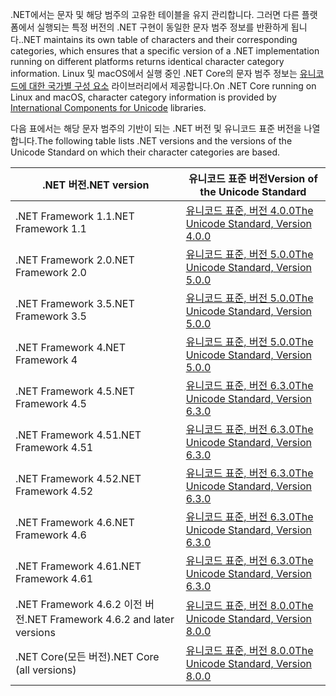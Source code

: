  <span data-ttu-id="a0d1d-101">.NET에서는 문자 및 해당 범주의 고유한 테이블을 유지 관리합니다. 그러면 다른 플랫폼에서 실행되는 특정 버전의 .NET 구현이 동일한 문자 범주 정보를 반환하게 됩니다.</span><span class="sxs-lookup"><span data-stu-id="a0d1d-101">.NET maintains its own table of characters and their corresponding categories, which ensures that a specific version of a .NET implementation running on different platforms returns identical character category information.</span></span> <span data-ttu-id="a0d1d-102">Linux 및 macOS에서 실행 중인 .NET Core의 문자 범주 정보는 [유니코드에 대한 국가별 구성 요소](http://site.icu-project.org/) 라이브러리에서 제공합니다.</span><span class="sxs-lookup"><span data-stu-id="a0d1d-102">On .NET Core running on Linux and macOS, character category information is provided by  [International Components for Unicode](http://site.icu-project.org/) libraries.</span></span>
 
 <span data-ttu-id="a0d1d-103">다음 표에서는 해당 문자 범주의 기반이 되는 .NET 버전 및 유니코드 표준 버전을 나열합니다.</span><span class="sxs-lookup"><span data-stu-id="a0d1d-103">The following table lists .NET versions and the versions of the Unicode Standard on which their character categories are based.</span></span>   
  
|<span data-ttu-id="a0d1d-104">.NET 버전</span><span class="sxs-lookup"><span data-stu-id="a0d1d-104">.NET version</span></span>|<span data-ttu-id="a0d1d-105">유니코드 표준 버전</span><span class="sxs-lookup"><span data-stu-id="a0d1d-105">Version of the Unicode Standard</span></span>|  
|----------------------------|-------------------------------------|  
|<span data-ttu-id="a0d1d-106">.NET Framework 1.1</span><span class="sxs-lookup"><span data-stu-id="a0d1d-106">.NET Framework 1.1</span></span>|[<span data-ttu-id="a0d1d-107">유니코드 표준, 버전 4.0.0</span><span class="sxs-lookup"><span data-stu-id="a0d1d-107">The Unicode Standard, Version 4.0.0</span></span>](https://www.unicode.org/versions/Unicode4.0.0/)|  
|<span data-ttu-id="a0d1d-108">.NET Framework 2.0</span><span class="sxs-lookup"><span data-stu-id="a0d1d-108">.NET Framework 2.0</span></span>|[<span data-ttu-id="a0d1d-109">유니코드 표준, 버전 5.0.0</span><span class="sxs-lookup"><span data-stu-id="a0d1d-109">The Unicode Standard, Version 5.0.0</span></span>](https://www.unicode.org/versions/Unicode5.0.0)|  
|<span data-ttu-id="a0d1d-110">.NET Framework 3.5</span><span class="sxs-lookup"><span data-stu-id="a0d1d-110">.NET Framework 3.5</span></span>|[<span data-ttu-id="a0d1d-111">유니코드 표준, 버전 5.0.0</span><span class="sxs-lookup"><span data-stu-id="a0d1d-111">The Unicode Standard, Version 5.0.0</span></span>](https://www.unicode.org/versions/Unicode5.0.0)|  
|<span data-ttu-id="a0d1d-112">.NET Framework 4</span><span class="sxs-lookup"><span data-stu-id="a0d1d-112">.NET Framework 4</span></span>|[<span data-ttu-id="a0d1d-113">유니코드 표준, 버전 5.0.0</span><span class="sxs-lookup"><span data-stu-id="a0d1d-113">The Unicode Standard, Version 5.0.0</span></span>](https://www.unicode.org/versions/Unicode5.0.0)|  
|<span data-ttu-id="a0d1d-114">.NET Framework 4.5</span><span class="sxs-lookup"><span data-stu-id="a0d1d-114">.NET Framework 4.5</span></span>|[<span data-ttu-id="a0d1d-115">유니코드 표준, 버전 6.3.0</span><span class="sxs-lookup"><span data-stu-id="a0d1d-115">The Unicode Standard, Version 6.3.0</span></span>](https://www.unicode.org/versions/Unicode6.3.0/)|  
|<span data-ttu-id="a0d1d-116">.NET Framework 4.51</span><span class="sxs-lookup"><span data-stu-id="a0d1d-116">.NET Framework 4.51</span></span>|[<span data-ttu-id="a0d1d-117">유니코드 표준, 버전 6.3.0</span><span class="sxs-lookup"><span data-stu-id="a0d1d-117">The Unicode Standard, Version 6.3.0</span></span>](https://www.unicode.org/versions/Unicode6.3.0/)|  
|<span data-ttu-id="a0d1d-118">.NET Framework 4.52</span><span class="sxs-lookup"><span data-stu-id="a0d1d-118">.NET Framework 4.52</span></span>|[<span data-ttu-id="a0d1d-119">유니코드 표준, 버전 6.3.0</span><span class="sxs-lookup"><span data-stu-id="a0d1d-119">The Unicode Standard, Version 6.3.0</span></span>](https://www.unicode.org/versions/Unicode6.3.0/)|  
|<span data-ttu-id="a0d1d-120">.NET Framework 4.6</span><span class="sxs-lookup"><span data-stu-id="a0d1d-120">.NET Framework 4.6</span></span>|[<span data-ttu-id="a0d1d-121">유니코드 표준, 버전 6.3.0</span><span class="sxs-lookup"><span data-stu-id="a0d1d-121">The Unicode Standard, Version 6.3.0</span></span>](https://www.unicode.org/versions/Unicode6.3.0/)|  
|<span data-ttu-id="a0d1d-122">.NET Framework 4.61</span><span class="sxs-lookup"><span data-stu-id="a0d1d-122">.NET Framework 4.61</span></span>|[<span data-ttu-id="a0d1d-123">유니코드 표준, 버전 6.3.0</span><span class="sxs-lookup"><span data-stu-id="a0d1d-123">The Unicode Standard, Version 6.3.0</span></span>](https://www.unicode.org/versions/Unicode6.3.0/)|  
|<span data-ttu-id="a0d1d-124">.NET Framework 4.6.2 이전 버전</span><span class="sxs-lookup"><span data-stu-id="a0d1d-124">.NET Framework 4.6.2 and later versions</span></span>|[<span data-ttu-id="a0d1d-125">유니코드 표준, 버전 8.0.0</span><span class="sxs-lookup"><span data-stu-id="a0d1d-125">The Unicode Standard, Version 8.0.0</span></span>](https://www.unicode.org/versions/Unicode8.0.0/)|  
|<span data-ttu-id="a0d1d-126">.NET Core(모든 버전)</span><span class="sxs-lookup"><span data-stu-id="a0d1d-126">.NET Core (all versions)</span></span>|[<span data-ttu-id="a0d1d-127">유니코드 표준, 버전 8.0.0</span><span class="sxs-lookup"><span data-stu-id="a0d1d-127">The Unicode Standard, Version 8.0.0</span></span>](https://www.unicode.org/versions/Unicode8.0.0/)|
  
